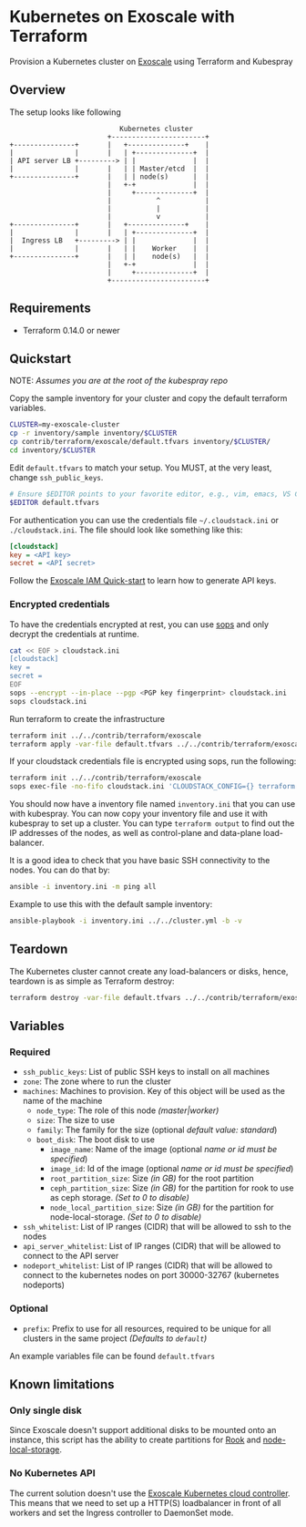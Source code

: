 # Kubernetes on Exoscale with Terraform

Provision a Kubernetes cluster on [Exoscale](https://www.exoscale.com/) using Terraform and Kubespray

## Overview

The setup looks like following

```text
                           Kubernetes cluster
                        +-----------------------+
+---------------+       |   +--------------+    |
|               |       |   | +--------------+  |
| API server LB +---------> | |              |  |
|               |       |   | | Master/etcd  |  |
+---------------+       |   | | node(s)      |  |
                        |   +-+              |  |
                        |     +--------------+  |
                        |           ^           |
                        |           |           |
                        |           v           |
+---------------+       |   +--------------+    |
|               |       |   | +--------------+  |
|  Ingress LB   +---------> | |              |  |
|               |       |   | |    Worker    |  |
+---------------+       |   | |    node(s)   |  |
                        |   +-+              |  |
                        |     +--------------+  |
                        +-----------------------+
```

## Requirements

* Terraform 0.14.0 or newer

## Quickstart

NOTE: *Assumes you are at the root of the kubespray repo*

Copy the sample inventory for your cluster and copy the default terraform variables.

```bash
CLUSTER=my-exoscale-cluster
cp -r inventory/sample inventory/$CLUSTER
cp contrib/terraform/exoscale/default.tfvars inventory/$CLUSTER/
cd inventory/$CLUSTER
```

Edit `default.tfvars` to match your setup. You MUST, at the very least, change `ssh_public_keys`.

```bash
# Ensure $EDITOR points to your favorite editor, e.g., vim, emacs, VS Code, etc.
$EDITOR default.tfvars
```

For authentication you can use the credentials file `~/.cloudstack.ini` or `./cloudstack.ini`.
The file should look like something like this:

```ini
[cloudstack]
key = <API key>
secret = <API secret>
```

Follow the [Exoscale IAM Quick-start](https://community.exoscale.com/documentation/iam/quick-start/) to learn how to generate API keys.

### Encrypted credentials

To have the credentials encrypted at rest, you can use [sops](https://github.com/mozilla/sops) and only decrypt the credentials at runtime.

```bash
cat << EOF > cloudstack.ini
[cloudstack]
key =
secret =
EOF
sops --encrypt --in-place --pgp <PGP key fingerprint> cloudstack.ini
sops cloudstack.ini
```

Run terraform to create the infrastructure

```bash
terraform init ../../contrib/terraform/exoscale
terraform apply -var-file default.tfvars ../../contrib/terraform/exoscale
```

If your cloudstack credentials file is encrypted using sops, run the following:

```bash
terraform init ../../contrib/terraform/exoscale
sops exec-file -no-fifo cloudstack.ini 'CLOUDSTACK_CONFIG={} terraform apply -var-file default.tfvars ../../contrib/terraform/exoscale'
```

You should now have a inventory file named `inventory.ini` that you can use with kubespray.
You can now copy your inventory file and use it with kubespray to set up a cluster.
You can type `terraform output` to find out the IP addresses of the nodes, as well as control-plane and data-plane load-balancer.

It is a good idea to check that you have basic SSH connectivity to the nodes. You can do that by:

```bash
ansible -i inventory.ini -m ping all
```

Example to use this with the default sample inventory:

```bash
ansible-playbook -i inventory.ini ../../cluster.yml -b -v
```

## Teardown

The Kubernetes cluster cannot create any load-balancers or disks, hence, teardown is as simple as Terraform destroy:

```bash
terraform destroy -var-file default.tfvars ../../contrib/terraform/exoscale
```

## Variables

### Required

* `ssh_public_keys`: List of public SSH keys to install on all machines
* `zone`: The zone where to run the cluster
* `machines`: Machines to provision. Key of this object will be used as the name of the machine
  * `node_type`: The role of this node *(master|worker)*
  * `size`: The size to use
  * `family`: The family for the size  (optional *default value: standard*)
  * `boot_disk`: The boot disk to use
    * `image_name`: Name of the image (optional *name or id must be specified*)
    * `image_id`: Id of the image (optional *name or id must be specified*)
    * `root_partition_size`: Size *(in GB)* for the root partition
    * `ceph_partition_size`: Size *(in GB)* for the partition for rook to use as ceph storage. *(Set to 0 to disable)*
    * `node_local_partition_size`: Size *(in GB)* for the partition for node-local-storage. *(Set to 0 to disable)*
* `ssh_whitelist`: List of IP ranges (CIDR) that will be allowed to ssh to the nodes
* `api_server_whitelist`: List of IP ranges (CIDR) that will be allowed to connect to the API server
* `nodeport_whitelist`: List of IP ranges (CIDR) that will be allowed to connect to the kubernetes nodes on port 30000-32767 (kubernetes nodeports)

### Optional

* `prefix`: Prefix to use for all resources, required to be unique for all clusters in the same project *(Defaults to `default`)*

An example variables file can be found `default.tfvars`

## Known limitations

### Only single disk

Since Exoscale doesn't support additional disks to be mounted onto an instance, this script has the ability to create partitions for [Rook](https://rook.io/) and [node-local-storage](https://kubernetes.io/docs/concepts/storage/volumes/#local).

### No Kubernetes API

The current solution doesn't use the [Exoscale Kubernetes cloud controller](https://github.com/exoscale/exoscale-cloud-controller-manager).
This means that we need to set up a HTTP(S) loadbalancer in front of all workers and set the Ingress controller to DaemonSet mode.

